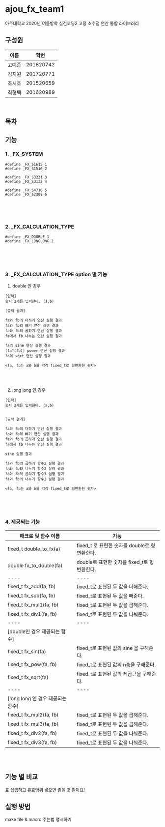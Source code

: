 # ajou_fx_team1
아주대학교 2020년 여름방학 실전코딩2 고정 소수점 연산 통합 라이브러리

## 구성원

| 이름 | 학번 | 
| ---- | ---- |
| 고예준 | 201820742 | 
| 김지원 | 201720771 | 
| 조시호 | 201520659 | 
| 최형택 | 201620989 | 
<br>

## 목차

## 기능

### 1. _FX_SYSTEM


```
#define _FX_S1615 1
#define _FX_S1516 2

#define _FX_S3231 3
#define _FX_S3132 4

#define _FX_S4716 5 
#define _FX_S2308 6
```

<br>
<br>
<br>

### 2. _FX_CALCULATION_TYPE
 

```
#define _FX_DOUBLE 1
#define _FX_LONGLONG 2
```

<br>
<br>
<br>

### 3. _FX_CALCULATION_TYPE option 별 기능
1. double 인 경우

```
[입력]
숫자 2개를 입력한다. (a,b)

[출력 결과]

fa와 fb의 더하기 연산 실행 결과
fa와 fb의 뺴기 연산 실행 결과
fa와 fb의 곱하기 연산 실행 결과
fa에서 fb 나누는 연산 실행 결과

fa의 sine 연산 실행 결과
(fa^(fb)) power 연산 실행 결과
fa의 sqrt 연산 실행 결과

<fa, fb는 a와 b를 각각 fixed_t로 형변환한 숫자>
```

<br>
<br>

2. long long 인 경우

```
[입력]
숫자 2개를 입력한다. (a,b)


[출력 결과]

fa와 fb의 더하기 연산 실행 결과
fa와 fb의 뺴기 연산 실행 결과
fa와 fb의 곱하기 연산 실행 결과
fa에서 fb 나누는 연산 실행 결과

sine 실행 결과

fa와 fb의 곱하기 함수2 실행 결과
fa와 fb의 나누기 함수2 실행 결과
fa와 fb의 곱하기 함수3 실행 결과
fa와 fb의 나누기 함수3 실행 결과

<fa, fb는 a와 b를 각각 fixed_t로 형변환한 숫자>

```

<br>
<br>
<br>

### 4. 제공되는 기능


| 매크로 및 함수 이름 | 기능 |
| ---- | ---- |
| fixed_t double_to_fx(a) | fixed_t 로 표현한 숫자를 double로 형변환한다. |
| double fx_to_double(fa) | double로 표현한 숫자를 fixed_t로 형변환한다. |
| ---- | ---- |
| fixed_t fx_add(fa, fb) | fixed_t로 표현된 두 값을 더해준다.  |
| fixed_t fx_sub(fa, fb) | fixed_t로 표현된 두 값을 빼준다. |
| fixed_t fx_mul1(fa, fb) | fixed_t로 표현된 두 값을 곱해준다. |
| fixed_t fx_div1(fa, fb) | fixed_t로 표현된 두 값을 나눠준다. |
| ---- | ---- |
| [double인 경우 제공되는 함수] | |
| fixed_t fx_sin(fa) | fixed_t로 표현된 값의 sine 을 구해준다.  | 
| fixed_t fx_pow(fa, fb) | fixed_t로 표현된 값의 n승을 구해준다. |
| fixed_t fx_sqrt(fa) | fixed_t로 표현된 값의 제곱근을 구해준다. |
| ---- | ---- |
| [long long 인 경우 제공되는 함수] |  |
| fixed_t fx_mul2(fa, fb)| fixed_t로 표현된 두 값을 곱해준다. |
| fixed_t fx_mul3(fa, fb)| fixed_t로 표현된 두 값을 곱해준다. |
| fixed_t fx_div2(fa, fb) | fixed_t로 표현된 두 값을 나눠준다. | 
| fixed_t fx_div3(fa, fb) | fixed_t로 표현된 두 값을 나눠준다. |

<br>
<br>




## 기능 별 비교

표 삽입하고 유효범위 넣으면 좋을 것 같아요!

## 실행 방법
make file & macro 주는법 명시하기